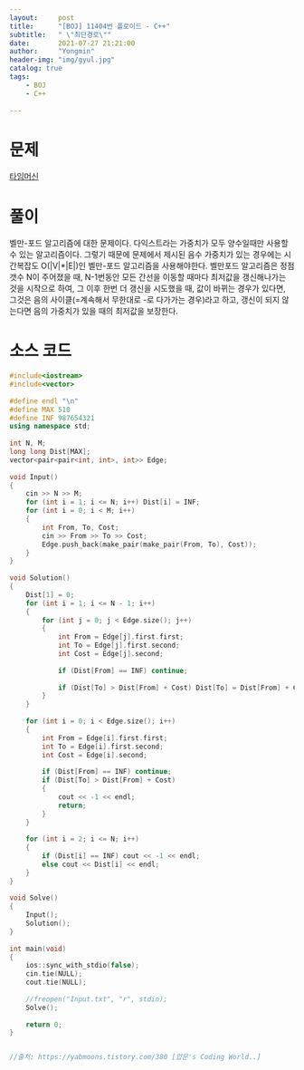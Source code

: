 ```yaml
---
layout:     post
title:      "[BOJ] 11404번 플로이드 - C++"
subtitle:   " \"최단경로\""
date:       2021-07-27 21:21:00
author:     "Yongmin"
header-img: "img/gyul.jpg"
catalog: true
tags:
    - BOJ
    - C++
  
---
```


# 문제
[타임머신](https://www.acmicpc.net/problem/11657)

# 풀이

벨만-포드 알고리즘에 대한 문제이다. 다익스트라는 가중치가 모두 양수일때만 사용할 수 있는 알고리즘이다. 그렇기 때문에 문제에서 제시된 음수 가중치가 있는 경우에는 시간복잡도 O(|V|*|E|)인 벨만-포드 알고리즘을 사용해야한다. 벨만포드 알고리즘은 정점 갯수 N이 주어졌을 때, N-1번동안 모든 간선을 이동할 때마다 최저값을 갱신해나가는 것을 시작으로 하여, 그 이후 한번 더 갱신을 시도했을 때, 값이 바뀌는 경우가 있다면, 그것은 음의 사이클(=계속해서 무한대로 -로 다가가는 경우)라고 하고, 갱신이 되지 않는다면 음의 가중치가 있을 때의 최저값을 보장한다.

# 소스 코드

```c++
#include<iostream>
#include<vector>
 
#define endl "\n"
#define MAX 510
#define INF 987654321
using namespace std;
 
int N, M;
long long Dist[MAX];
vector<pair<pair<int, int>, int>> Edge;
 
void Input()
{
    cin >> N >> M;
    for (int i = 1; i <= N; i++) Dist[i] = INF;
    for (int i = 0; i < M; i++)
    {
        int From, To, Cost;
        cin >> From >> To >> Cost;
        Edge.push_back(make_pair(make_pair(From, To), Cost));
    }
}
 
void Solution()
{
    Dist[1] = 0;
    for (int i = 1; i <= N - 1; i++)
    {
        for (int j = 0; j < Edge.size(); j++)
        {
            int From = Edge[j].first.first;
            int To = Edge[j].first.second;
            int Cost = Edge[j].second;
 
            if (Dist[From] == INF) continue;
 
            if (Dist[To] > Dist[From] + Cost) Dist[To] = Dist[From] + Cost;
        }
    }
 
    for (int i = 0; i < Edge.size(); i++)
    {
        int From = Edge[i].first.first;
        int To = Edge[i].first.second;
        int Cost = Edge[i].second;
 
        if (Dist[From] == INF) continue;
        if (Dist[To] > Dist[From] + Cost)
        {
            cout << -1 << endl;
            return;
        }
    }
 
    for (int i = 2; i <= N; i++)
    {
        if (Dist[i] == INF) cout << -1 << endl;
        else cout << Dist[i] << endl;
    }
}
 
void Solve()
{
    Input();
    Solution();
}
 
int main(void)
{
    ios::sync_with_stdio(false);
    cin.tie(NULL);
    cout.tie(NULL);
 
    //freopen("Input.txt", "r", stdin);
    Solve();
 
    return 0;
}


//출처: https://yabmoons.tistory.com/380 [얍문's Coding World..]

```
